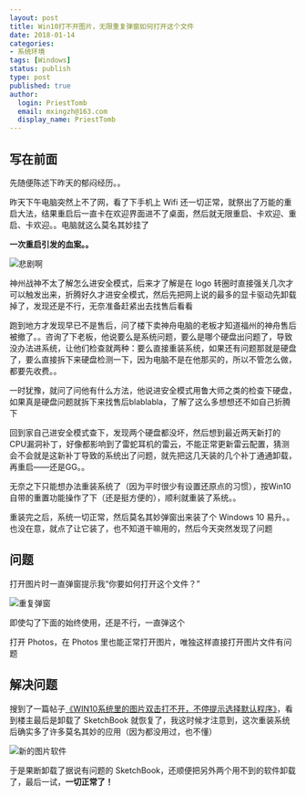 ```yaml
---
layout: post
title: Win10打不开图片，无限重复弹窗如何打开这个文件
date: 2018-01-14
categories:
- 系统环境
tags: [Windows]
status: publish
type: post
published: true
author:
  login: PriestTomb
  email: mxingzh@163.com
  display_name: PriestTomb
---
```


## 写在前面

先随便陈述下昨天的郁闷经历。。

昨天下午电脑突然上不了网，看了下手机上 Wifi 还一切正常，就祭出了万能的重启大法，结果重启后一直卡在欢迎界面进不了桌面，然后就无限重启、卡欢迎、重启、卡欢迎。。电脑就这么莫名其妙挂了

**一次重启引发的血案。。**

![悲剧啊](http://oxujjb0ls.bkt.clouddn.com/image/%E8%A1%A8%E6%83%85%E5%8C%85/%E6%8D%82%E8%84%B8%E8%9C%A1%E7%83%9B.gif)

神州战神不太了解怎么进安全模式，后来才了解是在 logo 转圈时直接强关几次才可以触发出来，折腾好久才进安全模式，然后先把网上说的最多的显卡驱动先卸载掉了，发现还是不行，无奈准备赶紧出去找售后看看

跑到地方才发现早已不是售后，问了楼下卖神舟电脑的老板才知道福州的神舟售后被撤了。。咨询了下老板，他说要么是系统问题，要么是哪个硬盘出问题了，导致没办法进系统，让他们检查就两种：要么直接重装系统，如果还有问题那就是硬盘了，要么直接拆下来硬盘检测一下，因为电脑不是在他那买的，所以不管怎么做，都要先收费。。

一时犹豫，就问了问他有什么方法，他说进安全模式用鲁大师之类的检查下硬盘，如果真是硬盘问题就拆下来找售后blablabla，了解了这么多想想还不如自己折腾下

回到家自己进安全模式查下，发现两个硬盘都没坏，然后想到最近两天新打的CPU漏洞补丁，好像都影响到了雷蛇耳机的雷云，不能正常更新雷云配置，猜测会不会就是这新补丁导致的系统出了问题，就先把这几天装的几个补丁通通卸载，再重启——还是GG。。

无奈之下只能想办法重装系统了（因为平时很少有设置还原点的习惯），按Win10自带的重置功能操作了下（还是挺方便的），顺利就重装了系统。。

重装完之后，系统一切正常，然后莫名其妙弹窗出来装了个 Windows 10 易升。。也没在意，就点了让它装了，也不知道干嘛用的，然后今天突然发现了问题

## 问题

打开图片时一直弹窗提示我“你要如何打开这个文件？”

![重复弹窗](http://oxujjb0ls.bkt.clouddn.com/image/win10%E6%89%93%E4%B8%8D%E5%BC%80%E5%9B%BE%E7%89%87/%E9%87%8D%E5%A4%8D%E5%BC%B9%E7%AA%97.png)

即使勾了下面的始终使用，还是不行，一直弹这个

打开 Photos，在 Photos 里也能正常打开图片，唯独这样直接打开图片文件有问题

## 解决问题

搜到了一篇帖子[《WIN10系统里的图片双击打不开，不停提示选择默认程序》](http://bbs.a9vg.com/thread-5243203-1-1.html)，看到楼主最后是卸载了 SketchBook 就恢复了，我这时候才注意到，这次重装系统后确实多了许多莫名其妙的应用（因为都没用过，也不懂）

![新的图片软件](http://oxujjb0ls.bkt.clouddn.com/image/win10%E6%89%93%E4%B8%8D%E5%BC%80%E5%9B%BE%E7%89%87/%E6%96%B0%E8%A3%85%E7%9A%84%E5%9B%BE%E7%89%87%E8%BD%AF%E4%BB%B6.png)

于是果断卸载了据说有问题的 SketchBook，还顺便把另外两个用不到的软件卸载了，最后一试，**一切正常了！**

